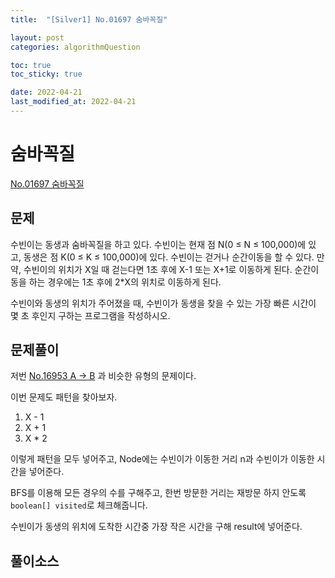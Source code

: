 ```yaml
---
title:  "[Silver1] No.01697 숨바꼭질"

layout: post
categories: algorithmQuestion

toc: true
toc_sticky: true

date: 2022-04-21
last_modified_at: 2022-04-21
---
```


# 숨바꼭질

[No.01697 숨바꼭질](https://www.acmicpc.net/problem/1697)

## 문제

수빈이는 동생과 숨바꼭질을 하고 있다. 수빈이는 현재 점 N(0 ≤ N ≤ 100,000)에 있고, 동생은 점 K(0 ≤ K ≤ 100,000)에 있다. 수빈이는 걷거나 순간이동을 할 수 있다. 만약, 수빈이의 위치가 X일 때 걷는다면 1초 후에 X-1 또는 X+1로 이동하게 된다. 순간이동을 하는 경우에는 1초 후에 2*X의 위치로 이동하게 된다.

수빈이와 동생의 위치가 주어졌을 때, 수빈이가 동생을 찾을 수 있는 가장 빠른 시간이 몇 초 후인지 구하는 프로그램을 작성하시오.

## 문제풀이

저번 [No.16953 A -> B](https://www.acmicpc.net/problem/16953) 과 비슷한 유형의 문제이다.

이번 문제도 패턴을 찾아보자.

1. X - 1
2. X + 1
3. X * 2

이렇게 패턴을 모두 넣어주고, Node에는 수빈이가 이동한 거리 n과 수빈이가 이동한 시간을 넣어준다.

BFS를 이용해 모든 경우의 수를 구해주고, 한번 방문한 거리는 재방문 하지 안도록 `boolean[] visited`로 체크해줍니다.

수빈이가 동생의 위치에 도착한 시간중 가장 작은 시간을 구해 result에 넣어준다.

## 풀이소스

<script src="https://gist.github.com/dh37789/73c939cea0dc0eab86ea5fa4154c7300.js"></script>
